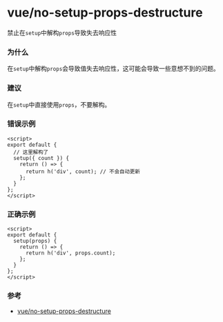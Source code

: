 # vue/no-setup-props-destructure

禁止在`setup`中解构`props`导致失去响应性

### 为什么

在`setup`中解构`props`会导致值失去响应性，这可能会导致一些意想不到的问题。

### 建议

在`setup`中直接使用`props`，不要解构。

### 错误示例

```vue
<script>
export default {
  // 这里解构了
  setup({ count }) {
    return () => {
      return h('div', count); // 不会自动更新
    };
  }
};
</script>
```

### 正确示例

```vue
<script>
export default {
  setup(props) {
    return () => {
      return h('div', props.count);
    };
  }
};
</script>
```

### 参考

- [vue/no-setup-props-destructure](https://eslint.vuejs.org/rules/no-setup-props-destructure.html)
